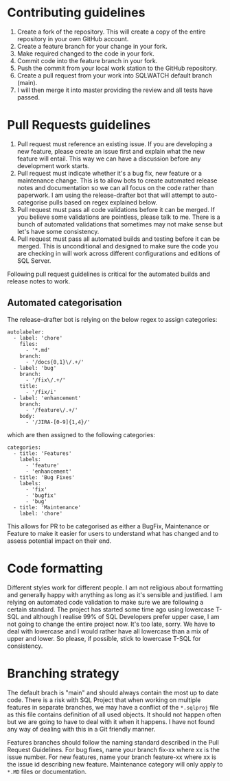 # Contributing guidelines

1. Create a fork of the repository. This will create a copy of the entire repository in your own GitHub account.
1. Create a feature branch for your change in your fork. 
1. Make required changed to the code in your fork.
1. Commit code into the feature branch in your fork.
1. Push the commit from your local work station to the GitHub repository.
1. Create a pull request from your work into SQLWATCH default branch (main). 
1. I will then merge it into master providing the review and all tests have passed.

# Pull Requests guidelines

1. Pull request must reference an existing issue. If you are developing a new feature, please create an issue first and explain what the new feature will entail. This way we can have a discussion before any development work starts.
1. Pull request must indicate whether it's a bug fix, new feature or a maintenance change. This is to allow bots to create automated release notes and documentation so we can all focus on the code rather than paperwork. I am using the release-drafter bot that will attempt to auto-categorise pulls based on regex explained below.
1. Pull request must pass all code validations before it can be merged. If you believe some validations are pointless, please talk to me. There is a bunch of automated validations that sometimes may not make sense but let's have some consistency.
1. Pull request must pass all automated builds and testing before it can be merged. This is unconditional and designed to make sure the code you are checking in will work across different configurations and editions of SQL Server.

Following pull request guidelines is critical for the automated builds and release notes to work.

## Automated categorisation
The release-drafter bot is relying on the below regex to assign categories:
```
autolabeler:
  - label: 'chore'
    files:
      - '*.md'
    branch:
      - '/docs{0,1}\/.+/'
  - label: 'bug'
    branch:
      - '/fix\/.+/'
    title:
      - '/fix/i'
  - label: 'enhancement'
    branch:
      - '/feature\/.+/'
    body:
      - '/JIRA-[0-9]{1,4}/'
```

which are then assigned to the following categories:

```
categories:
  - title: 'Features'
    labels:
      - 'feature'
      - 'enhancement'
  - title: 'Bug Fixes'
    labels:
      - 'fix'
      - 'bugfix'
      - 'bug'
  - title: 'Maintenance'
    label: 'chore'
```

This allows for PR to be categorised as either a BugFix, Maintenance or Feature to make it easier for users to understand what has changed and to assess potential impact on their end.

# Code formatting

Different styles work for different people. I am not religious about formatting and generally happy with anything as long as it's sensible and justified. I am relying on automated code validation to make sure we are following a certain standard. The project has started some time ago using lowercase T-SQL and although I realise 99% of SQL Developers prefer upper case, I am not going to change the entire project now. It's too late, sorry. We have to deal with lowercase and I would rather have all lowercase than a mix of upper and lower. So please, if possible, stick to lowercase T-SQL for consistency. 

# Branching strategy

The default brach is "main" and should always contain the most up to date code. There is a risk with SQL Project that when working on multiple features in separate branches, we may have a conflict of the `*.sqlproj` file as this file contains definition of all used objects.
It should not happen often but we are going to have to deal with it when it happens. I have not found any way of dealing with this in a Git friendly manner. 

Features branches should follow the naming standard described in the Pull Request Guidelines. For bug fixes, name your branch fix-xx where xx is the issue number. For new features, name your branch feature-xx where xx is the issue id describing new feature. Maintenance category will only apply to `*.MD` files or documentation. 
